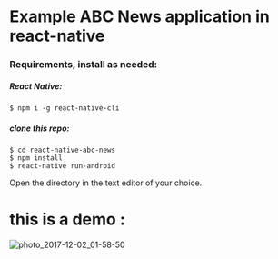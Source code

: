 Example ABC News application in react-native
========================

### Requirements, install as needed:

##### React Native:
```
$ npm i -g react-native-cli
```
##### clone this repo:

```
$ cd react-native-abc-news
$ npm install
$ react-native run-android
```

Open the directory in the text editor of your choice.

this is a demo :
==========================
![photo_2017-12-02_01-58-50](https://user-images.githubusercontent.com/19559766/33506286-78a9627a-d704-11e7-98c4-e5c51b20edf6.jpg)
